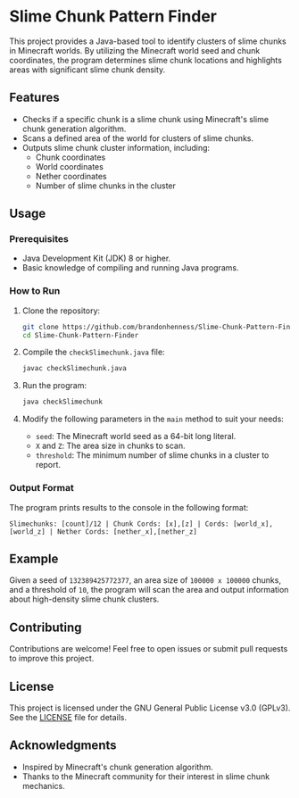 # Slime Chunk Pattern Finder

This project provides a Java-based tool to identify clusters of slime chunks in Minecraft worlds. By utilizing the Minecraft world seed and chunk coordinates, the program determines slime chunk locations and highlights areas with significant slime chunk density.

## Features

- Checks if a specific chunk is a slime chunk using Minecraft's slime chunk generation algorithm.
- Scans a defined area of the world for clusters of slime chunks.
- Outputs slime chunk cluster information, including:
  - Chunk coordinates
  - World coordinates
  - Nether coordinates
  - Number of slime chunks in the cluster

## Usage

### Prerequisites

- Java Development Kit (JDK) 8 or higher.
- Basic knowledge of compiling and running Java programs.

### How to Run

1. Clone the repository:
   ```bash
   git clone https://github.com/brandonhenness/Slime-Chunk-Pattern-Finder.git
   cd Slime-Chunk-Pattern-Finder
   ```

2. Compile the `checkSlimechunk.java` file:
   ```bash
   javac checkSlimechunk.java
   ```

3. Run the program:
   ```bash
   java checkSlimechunk
   ```

4. Modify the following parameters in the `main` method to suit your needs:
   - `seed`: The Minecraft world seed as a 64-bit long literal.
   - `X` and `Z`: The area size in chunks to scan.
   - `threshold`: The minimum number of slime chunks in a cluster to report.

### Output Format

The program prints results to the console in the following format:
```
Slimechunks: [count]/12 | Chunk Cords: [x],[z] | Cords: [world_x],[world_z] | Nether Cords: [nether_x],[nether_z]
```

## Example

Given a seed of `132389425772377`, an area size of `100000 x 100000` chunks, and a threshold of `10`, the program will scan the area and output information about high-density slime chunk clusters.

## Contributing

Contributions are welcome! Feel free to open issues or submit pull requests to improve this project.

## License

This project is licensed under the GNU General Public License v3.0 (GPLv3). See the [LICENSE](LICENSE) file for details.

## Acknowledgments

- Inspired by Minecraft's chunk generation algorithm.
- Thanks to the Minecraft community for their interest in slime chunk mechanics.

